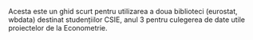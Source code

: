Acesta este un ghid scurt pentru utilizarea a doua biblioteci (eurostat, wbdata) destinat studențiilor CSIE, anul 3
pentru culegerea de date utile proiectelor de la Econometrie.